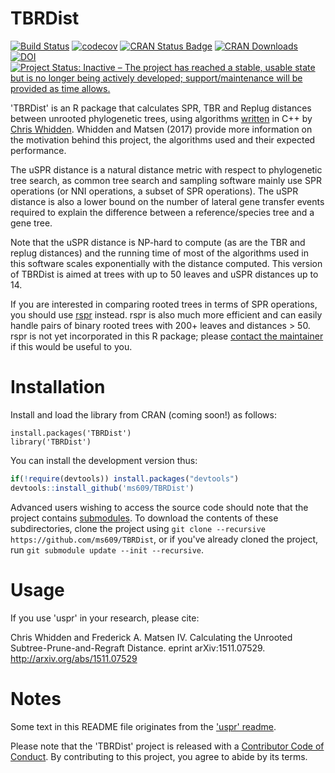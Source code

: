 # TBRDist

[![Build Status](https://travis-ci.org/ms609/TBRDist.svg?branch=master)](https://travis-ci.org/ms609/TBRDist)
[![codecov](https://codecov.io/gh/ms609/TBRDist/branch/master/graph/badge.svg)](https://codecov.io/gh/ms609/TBRDist)
[![CRAN Status Badge](http://www.r-pkg.org/badges/version/TBRDist)](https://cran.r-project.org/package=TBRDist)
[![CRAN Downloads](http://cranlogs.r-pkg.org/badges/TBRDist)](https://cran.r-project.org/package=TBRDist)
[![DOI](https://zenodo.org/badge/DOI/10.5281/zenodo.3548332.svg)](http://doi.org/10.5281/zenodo.3548332)
[![Project Status: Inactive – The project has reached a stable, usable state but is no longer being actively developed; support/maintenance will be provided as time allows.](http://www.repostatus.org/badges/latest/inactive.svg)](http://www.repostatus.org/#inactive)

'TBRDist' is an R package that calculates SPR, TBR and Replug distances between
unrooted phylogenetic trees, using algorithms
[written](https://github.com/cwhidden/uspr) in C++
by [Chris Whidden](https://web.cs.dal.ca/~whidden/). Whidden and Matsen (2017)
provide more information on the motivation behind this project, 
the algorithms used and their expected performance.

The uSPR distance is a natural distance metric with respect to phylogenetic tree search, as common tree search and sampling software mainly use SPR operations (or NNI operations, a subset of SPR operations). The uSPR distance is also a lower bound on the number of lateral gene transfer events required to explain the difference between a reference/species tree and a gene tree.

Note that the uSPR distance is NP-hard to compute (as are the TBR and replug
distances) and the running time of most of the algorithms used in this software
scales exponentially with the distance computed.
This version of TBRDist is aimed at trees with up to 50 leaves and uSPR
distances up to 14.

If you are interested in comparing rooted trees in terms of SPR operations,
you should use [rspr](https://github.com/cwhidden/rspr) instead. rspr is also
much more efficient and can easily handle pairs of binary rooted trees with 
200+ leaves and distances > 50.
rspr is not yet incorporated in this R package; please 
[contact the maintainer](https://github.com/ms609/TBRDist/issues/2)
if this would be useful to you.


# Installation

Install and load the library from CRAN (coming soon!) as follows:
```
install.packages('TBRDist')
library('TBRDist')
```

You can install the development version thus:
```r
if(!require(devtools)) install.packages("devtools")
devtools::install_github('ms609/TBRDist')
```

Advanced users wishing to access the source code should note that the project
contains [submodules](https://github.blog/2016-02-01-working-with-submodules/).
To download the contents of these subdirectories, clone the project using
`git clone --recursive https://github.com/ms609/TBRDist`,
or if you've already cloned the project, run
`git submodule update --init --recursive`.  

# Usage

If you use 'uspr' in your research, please cite:

Chris Whidden and Frederick A. Matsen IV. Calculating the Unrooted Subtree-Prune-and-Regraft Distance. eprint arXiv:1511.07529. http://arxiv.org/abs/1511.07529


# Notes

Some text in this README file originates from the ['uspr' readme](https://github.com/cwhidden/uspr/blob/master/README.md).

Please note that the 'TBRDist' project is released with a
[Contributor Code of Conduct](CODE_OF_CONDUCT.md).
By contributing to this project, you agree to abide by its terms.
